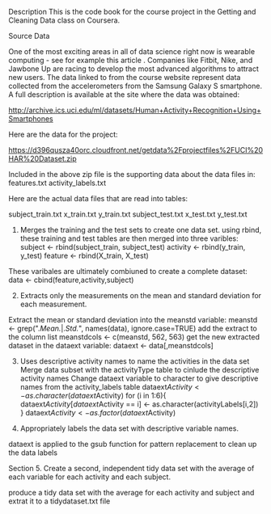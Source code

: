
Description
This is the code book for the course project in the Getting and Cleaning Data class on Coursera. 

Source Data

One of the most exciting areas in all of data science right now is wearable computing - see for example this article . Companies like Fitbit, Nike, and Jawbone Up are racing to develop the most advanced algorithms to attract new users. The data linked to from the course website represent data collected from the accelerometers from the Samsung Galaxy S smartphone. A full description is available at the site where the data was obtained: 

http://archive.ics.uci.edu/ml/datasets/Human+Activity+Recognition+Using+Smartphones 

Here are the data for the project: 

https://d396qusza40orc.cloudfront.net/getdata%2Fprojectfiles%2FUCI%20HAR%20Dataset.zip 

Included in the above zip file is the supporting data about the data files in:
features.txt
activity_labels.txt

Here are the actual data files that are read into tables:

subject_train.txt
x_train.txt
y_train.txt
subject_test.txt
x_test.txt
y_test.txt

1. Merges the training and the test sets to create one data set.
using rbind, these training and test tables are then merged into three varibles:
subject <- rbind(subject_train, subject_test)
activity <- rbind(y_train, y_test)
feature <- rbind(X_train, X_test)

These varibales are ultimately combiuned to create a complete dataset:
data <- cbind(feature,activity,subject)
 
2. Extracts only the measurements on the mean and standard deviation for each measurement. 

Extract the mean or standard deviation into the meanstd variable:
meanstd <- grep(".*Mean.*|.*Std.*", names(data), ignore.case=TRUE)
add the extract to the column list
meanstdcols <- c(meanstd, 562, 563)
get the new extracted dataset in the dataext variable:
dataext <- data[,meanstdcols]

3. Uses descriptive activity names to name the activities in the data set
Merge data subset with the activityType table to cinlude the descriptive activity names
Change dataext variable to character to give descriptive names from the activity_labels table
dataext$Activity <- as.character(dataext$Activity)
for (i in 1:6){
  dataext$Activity[dataext$Activity == i] <- as.character(activityLabels[i,2])
}
dataext$Activity <- as.factor(dataext$Activity)



4. Appropriately labels the data set with descriptive variable names. 

dataext is applied to the gsub function for pattern replacement to clean up the data labels

Section 5. Create a second, independent tidy data set with the average of each variable for each activity and each subject.

produce a tidy data set with the average for each activity and subject
and extrat it to a tidydataset.txt file
